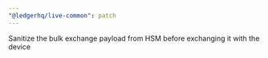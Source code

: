 ```yaml
---
"@ledgerhq/live-common": patch
---
```


Sanitize the bulk exchange payload from HSM before exchanging it with the device
